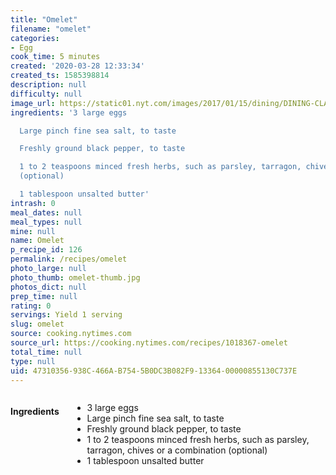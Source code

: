 ```yaml
---
title: "Omelet"
filename: "omelet"
categories:
- Egg
cook_time: 5 minutes
created: '2020-03-28 12:33:34'
created_ts: 1585398814
description: null
difficulty: null
image_url: https://static01.nyt.com/images/2017/01/15/dining/DINING-CLASSICOMELET-2/DINING-CLASSICOMELET-2-videoHpMedium-v2.jpg
ingredients: '3 large eggs

  Large pinch fine sea salt, to taste

  Freshly ground black pepper, to taste

  1 to 2 teaspoons minced fresh herbs, such as parsley, tarragon, chives or a combination
  (optional)

  1 tablespoon unsalted butter'
intrash: 0
meal_dates: null
meal_types: null
mine: null
name: Omelet
p_recipe_id: 126
permalink: /recipes/omelet
photo_large: null
photo_thumb: omelet-thumb.jpg
photos_dict: null
prep_time: null
rating: 0
servings: Yield 1 serving
slug: omelet
source: cooking.nytimes.com
source_url: https://cooking.nytimes.com/recipes/1018367-omelet
total_time: null
type: null
uid: 47310356-938C-466A-B754-5B0DC3B082F9-13364-00000855130C737E
---
```

<div class="large-8 medium-7 columns" id="writeup">	</div><!-- #writeup -->
</div><!-- #row-one -->
<div class="row" id="row-two">	<div class="medium-4 small-5 columns" id="ingredients"><h4>Ingredients</h4><div class="box box-ingredients content"><ul>
<li>3 large eggs</li>
<li>Large pinch fine sea salt, to taste</li>
<li>Freshly ground black pepper, to taste</li>
<li>1 to 2 teaspoons minced fresh herbs, such as parsley, tarragon, chives or a combination (optional)</li>
<li>1 tablespoon unsalted butter</li>
</ul>
</div>	</div>	<div class="medium-6 small-7 columns" id="directions">	</div>